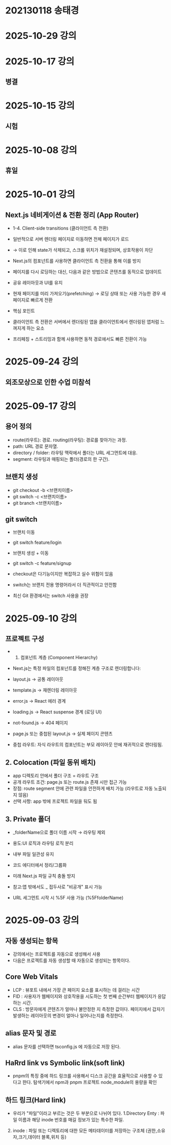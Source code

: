 # 202130118 송태경

# 2025-10-29 강의

# 2025-10-17 강의

## 병결

# 2025-10-15 강의

## 시험

# 2025-10-08 강의

## 휴일

# 2025-10-01 강의
## Next.js 네비게이션 & 전환 정리 (App Router)
- 1-4. Client-side transitions (클라이언트 측 전환)
- 일반적으로 서버 렌더링 페이지로 이동하면 전체 페이지가 로드
- → 이로 인해 state가 삭제되고, 스크롤 위치가 재설정되며, 상호작용이 차단

- Next.js의 <Link> 컴포넌트를 사용하면 클라이언트 측 전환을 통해 이를 방지

- 페이지를 다시 로딩하는 대신, 다음과 같은 방법으로 콘텐츠를 동적으로 업데이트
- 공유 레이아웃과 UI를 유지
- 현재 페이지를 미리 가져오기(prefetching) → 로딩 상태 또는 사용 가능한 경우 새 페이지로 빠르게 전환
- 핵심 포인트
- 클라이언트 측 전환은 서버에서 렌더링된 앱을 클라이언트에서 렌더링된 앱처럼 느껴지게 하는 요소
- 프리페칭 + 스트리밍과 함께 사용하면 동적 경로에서도 빠른 전환이 가능

# 2025-09-24 강의

## 외조모상으로 인한 수업 미참석 

# 2025-09-17 강의

## 용어 정의
- route(라우트): 경로. routing(라우팅): 경로를 찾아가는 과정.
- path: URL 경로 문자열.
- directory / folder: 라우팅 맥락에서 폴더는 URL 세그먼트에 대응.
- segment: 라우팅과 매핑되는 폴더(경로의 한 구간).

## 브랜치 생성

- git checkout -b <브랜치이름>
- git switch -c <브랜치이름>
-  git branch <브랜치이름>

## git switch

- 브랜치 이동
- git switch feature/login
- 브랜치 생성 + 이동
- git switch -c feature/signup

- 	checkout은 다기능이지만 복잡하고 실수 위험이 있음
- 	switch는 브랜치 전용 명령어라서 더 직관적이고 안전함
- 	최신 Git 환경에서는 switch 사용을 권장

# 2025-09-10 강의

## 프로젝트 구성
- 1. 컴포넌트 계층 (Component Hierarchy)
- Next.js는 특정 파일의 컴포넌트를 정해진 계층 구조로 렌더링합니다:

- layout.js → 공통 레이아웃
- template.js → 재렌더링 레이아웃
- error.js → React 에러 경계
- loading.js → React suspense 경계 (로딩 UI)
- not-found.js → 404 페이지
- page.js 또는 중첩된 layout.js → 실제 페이지 콘텐츠
- 중첩 라우트: 자식 라우트의 컴포넌트는 부모 레이아웃 안에 재귀적으로 렌더링됨.

## 2. Colocation (파일 동위 배치)
- app 디렉토리 안에서 폴더 구조 = 라우트 구조
- 공개 라우트 조건: page.js 또는 route.js 존재 시만 접근 가능
- 장점: route segment 안에 관련 파일을 안전하게 배치 가능 (라우트로 자동 노출되지 않음)
- 선택 사항: app 밖에 프로젝트 파일을 둬도 됨

## 3. Private 폴더
- _folderName으로 폴더 이름 시작 → 라우팅 제외

- 용도:UI 로직과 라우팅 로직 분리
- 내부 파일 일관성 유지
- 코드 에디터에서 정리/그룹화
- 미래 Next.js 파일 규칙 충돌 방지
- 참고:앱 밖에서도 _ 접두사로 "비공개" 표시 가능
- URL 세그먼트 시작 시 %5F 사용 가능 (%5FfolderName)

# 2025-09-03 강의

## 자동 생성되는 항목
 - 강의에서는 프로젝트를 자동으로 생성해서 사용
 - 다음은 프로젝트를 자동 생성할 때 자동으로 생성되는 항목이다.
 
 ## Core Web Vitals
  - LCP : 뷰포트 내에서 가장 큰 페이지 요소를 표시하는 데 걸리는 시간
  - FID : 사용자가 웹페이지와 상호작용을 시도하는 첫 번째 순간부터 웹페이지가 응답하는 시간.
  - CLS : 방문자에게 콘텐츠가 얼마나 불안정한 지 측정한 값이다. 페이지에서 갑자기 발생하는 레이아웃의 변경이 얼마나 일어나는지를 측정한다.

## alias 문자 및 경로
 - alias 문자를 선택하면 tsconfig.js 에 자동으로 저장 된다.

## HaRrd link vs Symbolic link(soft link)
 - pnpm의 특징 중에 하드 링크를 사용해서 디스크 공간을 효율적으로 사용할 수 있다고 한다. 탐색기에서 npm과 pnpm 프로젝트 node_module의 용량을 확인

 ## 하드 링크(Hard link)
  - 우리가 "파일"이라고 부르는 것은 두 부분으로 나뉘어 있다.
  1.Directory Enty : 파일 이름과 해당 inode 번호를 매길 정보가 있는 특수한 파일.
  2. inode : 파일 또는 디렉토리에 대한 모든 메타데이터를 저장하는 구조체 (권한,소유자,크기,데이터 블록,위치 등)








